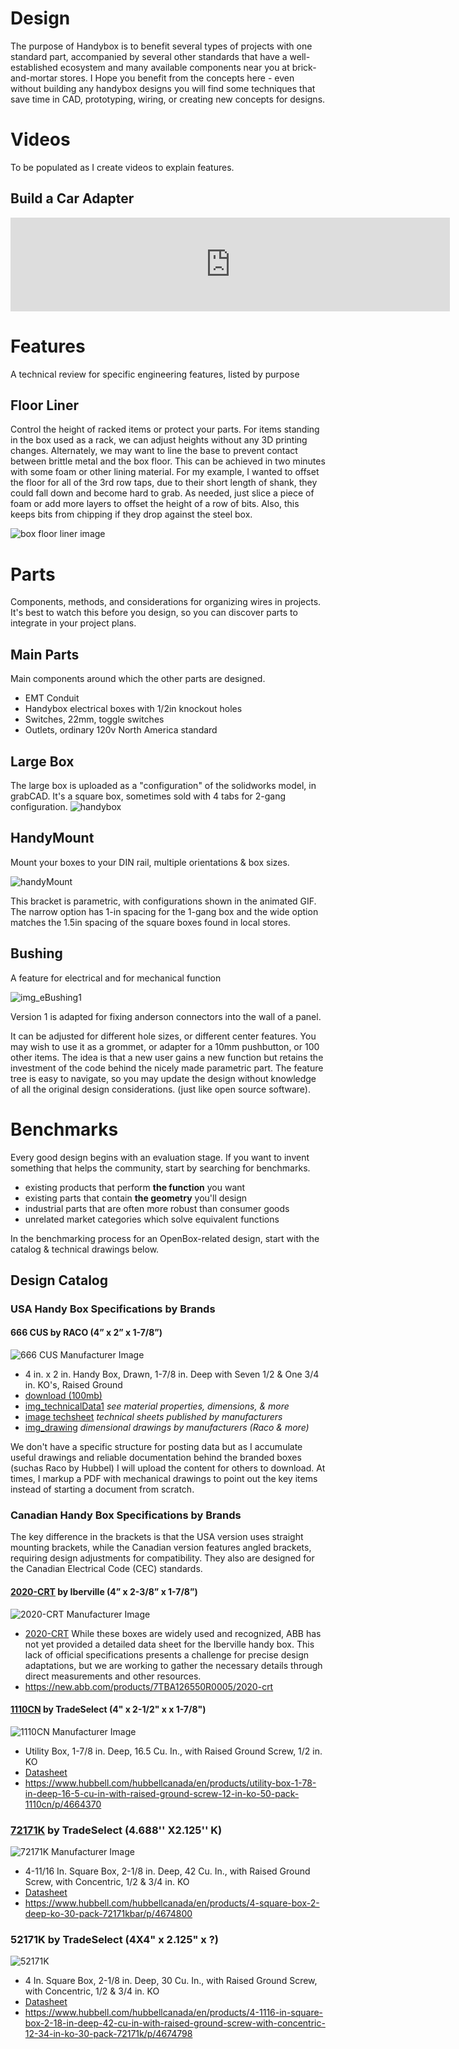 # Design
The purpose of Handybox is to benefit several types of projects with one standard part, accompanied by several other standards that have a well-established ecosystem and many available components near you at brick-and-mortar stores.
I Hope you benefit from the concepts here - even without building any handybox designs you will find some techniques that save time in CAD, prototyping, wiring, or creating new concepts for designs.

# Videos
To be populated as I create videos to explain features.

## Build a Car Adapter

<iframe width="703" src="https://www.youtube.com/embed/VLrEtrU10ow" title="Build a DIY power supply for powering electronics - using openBox" frameborder="0" allow="accelerometer; autoplay; clipboard-write; encrypted-media; gyroscope; picture-in-picture; web-share" referrerpolicy="strict-origin-when-cross-origin" allowfullscreen></iframe>

# Features
A technical review for specific engineering features, listed by purpose

## Floor Liner

Control the height of racked items or protect your parts. For items standing in the box used as a rack, we can adjust heights without any 3D printing changes.  Alternately, we may want to line the base to prevent contact between brittle metal and the box floor.  This can be achieved in two minutes with some foam or other lining material.  For my example, I wanted to offset the floor for all of the 3rd row taps, due to their short length of shank, they could fall down and become hard to grab.  As needed, just slice a piece of foam or add more layers to offset the height of a row of bits.  Also, this keeps bits from chipping if they drop against the steel box.

![box floor liner image](https://d2t1xqejof9utc.cloudfront.net/screenshots/pics/71db1b41ccb4b189cb514e836513f97c/original.jpg) 

# Parts
Components, methods, and considerations for organizing wires in projects.  It's best to watch this before you design, so you can discover parts to integrate in your project plans.

## Main Parts
Main components around which the other parts are designed.

* EMT Conduit
* Handybox electrical boxes with 1/2in knockout holes
* Switches, 22mm, toggle switches
* Outlets, ordinary 120v North America standard

## Large Box
The large box is uploaded as a "configuration" of the solidworks model, in grabCAD.  It's a square box, sometimes sold with 4 tabs for 2-gang configuration.
![handybox](https://github.com/user-attachments/assets/0e74d687-8dab-4486-bea9-78ceadb83627)


## HandyMount
Mount your boxes to your DIN rail, multiple orientations & box sizes.

![handyMount](https://github.com/user-attachments/assets/920e28c6-80b8-4301-968d-de2845a30da9)

This bracket is parametric, with configurations shown in the animated GIF. The narrow option has 1-in spacing for the 1-gang box and the wide option matches the 1.5in spacing of the square boxes found in local stores.

## Bushing
A feature for electrical and for mechanical function

![img_eBushing1](https://github.com/user-attachments/assets/84268de3-2954-4cb2-bd8d-b86bb7608e46)


Version 1 is adapted for fixing anderson connectors into the wall of a panel.

It can be adjusted for different hole sizes, or different center features.  You may wish to use it as a grommet, or adapter for a 10mm pushbutton, or 100 other items.  The idea is that a new user gains a new function but retains the investment of the code behind the nicely made parametric part.  The feature tree is easy to navigate, so you may update the design without knowledge of all the original design considerations. (just like open source software).

# Benchmarks
Every good design begins with an evaluation stage.  If you want to invent something that helps the community, start by searching for benchmarks. 
* existing products that perform **the function** you want
* existing parts that contain **the geometry** you'll design
* industrial parts that are often more robust than consumer goods
* unrelated market categories which solve equivalent functions

In the benchmarking process for an OpenBox-related design, start with the catalog & technical drawings below.


## Design Catalog

### USA Handy Box Specifications by Brands

#### 666 CUS by RACO (4” x 2” x 1-7/8”)

![666 CUS Manufacturer Image](https://do1jvmih5t6vs.cloudfront.net/userfiles/ad/large/raco_666.jpg)

- 4 in. x 2 in. Handy Box, Drawn, 1-7/8 in. Deep with Seven 1/2 & One 3/4 in. KO's, Raised Ground
- [download (100mb)](https://lobfile.com/file/TMfW62ny.pdf)
- [img_technicalData1](https://github.com/user-attachments/assets/8c5ebed6-eeb9-4228-b587-385ee21200a7) _see material properties, dimensions, & more_
- [image techsheet](img/img_racoData1.jpg 'class=image-25') _technical sheets published by manufacturers_
- [img_drawing](https://github.com/user-attachments/assets/256211c1-f47f-49f2-863e-14f5fdbfc8e6) _dimensional drawings by manufacturers (Raco & more)_

We don't have a specific structure for posting data but as I accumulate useful drawings and reliable documentation behind the branded boxes (suchas Raco by Hubbel) I will upload the content for others to download.  At times, I markup a PDF with mechanical drawings to point out the key items instead of starting a document from scratch.

### Canadian Handy Box Specifications by Brands

The key difference in the brackets is that the USA version uses straight mounting brackets, while the Canadian version features angled brackets, requiring design adjustments for compatibility. They also are designed for the Canadian Electrical Code (CEC) standards.

#### [2020-CRT](https://new.abb.com/products/7TBA126550R0005/2020-crt) by Iberville (4” x 2-3/8” x 1-7/8”)

![2020-CRT Manufacturer Image](https://cdn.productimages.abb.com/bc2020_ib2ph_1_400x400.jpg)

- [2020-CRT](https://new.abb.com/products/7TBA126550R0005/2020-crt) While these boxes are widely used and recognized, ABB has not yet provided a detailed data sheet for the Iberville handy box. This lack of official specifications presents a challenge for precise design adaptations, but we are working to gather the necessary details through direct measurements and other resources.
- https://new.abb.com/products/7TBA126550R0005/2020-crt

#### [1110CN](https://www.hubbell.com/hubbellcanada/en/products/utility-box-1-78-in-deep-16-5-cu-in-with-raised-ground-screw-12-in-ko-50-pack-1110cn/p/4664370) by TradeSelect (4" x 2-1/2" x x 1-7/8")

![1110CN Manufacturer Image](img/1110.png)

- Utility Box, 1-7/8 in. Deep, 16.5 Cu. In., with Raised Ground Screw, 1/2 in. KO
- [Datasheet](https://hubbellcdn.com/salesdrawings/1110CN.pdf)
- https://www.hubbell.com/hubbellcanada/en/products/utility-box-1-78-in-deep-16-5-cu-in-with-raised-ground-screw-12-in-ko-50-pack-1110cn/p/4664370

### [72171K](https://www.hubbell.com/hubbellcanada/en/products/4-square-box-2-deep-ko-30-pack-72171kbar/p/4674800) by TradeSelect (4.688'' X2.125'' K)

![72171K Manufacturer Image](img/72171K.png)

- 4-11/16 In. Square Box, 2-1/8 in. Deep, 42 Cu. In., with Raised Ground Screw, with Concentric, 1/2 & 3/4 in. KO
- [Datasheet](https://hubbellcdn.com/salesdrawings/72171K.pdf)
- https://www.hubbell.com/hubbellcanada/en/products/4-square-box-2-deep-ko-30-pack-72171kbar/p/4674800

### 52171K by TradeSelect (4X4" x 2.125" x ?)

![52171K](img/52171K.png)


- 4 In. Square Box, 2-1/8 in. Deep, 30 Cu. In., with Raised Ground Screw, with Concentric, 1/2 & 3/4 in. KO
- [Datasheet](https://hubbellcdn.com/salesdrawings/52171K.pdf)
- https://www.hubbell.com/hubbellcanada/en/products/4-1116-in-square-box-2-18-in-deep-42-cu-in-with-raised-ground-screw-with-concentric-12-34-in-ko-30-pack-72171k/p/4674798








